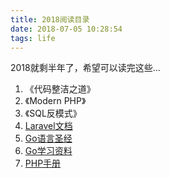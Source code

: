 ```yaml
---
title: 2018阅读目录
date: 2018-07-05 10:28:54
tags: life
---
```


2018就剩半年了，希望可以读完这些...
<!--more-->

1. 《代码整洁之道》
2. 《Modern PHP》
3. 《SQL反模式》
4.  [Laravel文档](https://laravel-china.org/docs/laravel/5.4)
5.  [Go语言圣经](https://books.studygolang.com/gopl-zh/index.html)
6.  [Go学习资料](https://go.wuhaolin.cn/the-way-to-go/)
7.  [PHP手册](http://www.php.net/manual/zh/)






